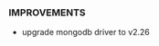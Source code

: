 [//]: # (### NEW)

### IMPROVEMENTS

- upgrade mongodb driver to v2.26

[//]: # (### BREAKING CHANGES)